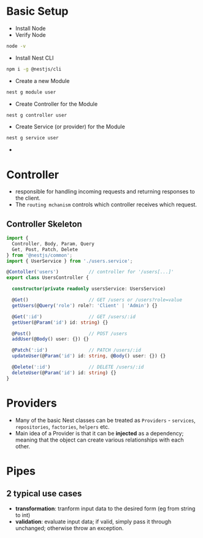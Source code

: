 # Basic Setup
- Install Node
- Verify Node
```bash
node -v
```
- Install Nest CLI
```bash
npm i -g @nestjs/cli
```
- Create a new Module
```bash
nest g module user
```
- Create Controller for the Module
```bash
nest g controller user
```
- Create Service (or provider) for the Module
```bash
nest g service user
```
- 

# Controller
- responsible for handling incoming requests and returning responses to the client.
- The `routing mchanism` controls which controller receives which request. 
## Controller Skeleton
```typescript
import {
  Controller, Body, Param, Query
  Get, Post, Patch, Delete
} from '@nestjs/common';
import { UserService } from './users.service';

@Contoller('users')           // controller for '/users[...]'
export class UsersController {

  constructor(private readonly usersService: UsersService)

  @Get()                      // GET /users or /users?role=value
  getUsers(@Query('role') role?: 'Client' | 'Admin') {}

  @Get(':id')                 // GET /users/:id
  getUser(@Param('id') id: string) {}

  @Post()                     // POST /users
  addUser(@Body() user: {}) {}

  @Patch(':id')               // PATCH /users/:id
  updateUser(@Param('id') id: string, @Body() user: {}) {}

  @Delete(':id')              // DELETE /users/:id
  deleteUser(@Param('id') id: string) {}
}
```

# Providers
- Many of the basic Nest classes can be treated as `Providers` - `services`, `repositories`, `factories`, `helpers` etc.
- Main idea of a Provider is that it can be **injected** as a dependency; meaning that the object can create various relationships with each other.


# Pipes
## 2 typical use cases
- **transformation**: tranform input data to the desired form (eg from string to int)
- **validation**: evaluate input data; if valid, simply pass it through unchanged; otherwise throw an exception.